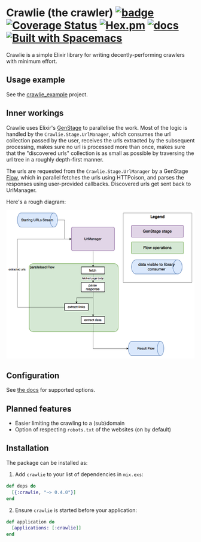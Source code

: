 # Crawlie (the crawler) [![badge](https://travis-ci.org/nietaki/crawlie.svg?branch=master)](https://travis-ci.org/nietaki/crawlie) [![Coverage Status](https://coveralls.io/repos/github/nietaki/crawlie/badge.svg?branch=master)](https://coveralls.io/github/nietaki/crawlie?branch=master) [![Hex.pm](https://img.shields.io/hexpm/v/crawlie.svg)](https://hex.pm/packages/crawlie) [![docs](https://img.shields.io/badge/docs-hexdocs-yellow.svg)](https://hexdocs.pm/crawlie/) [![Built with Spacemacs](https://cdn.rawgit.com/syl20bnr/spacemacs/442d025779da2f62fc86c2082703697714db6514/assets/spacemacs-badge.svg)](http://spacemacs.org)


Crawlie is a simple Elixir library for writing decently-performing crawlers with minimum effort.

## Usage example

See the [crawlie_example](https://github.com/nietaki/crawlie_example) project.

## Inner workings

Crawlie uses Elixir's [GenStage](https://github.com/elixir-lang/gen_stage) to parallelise
the work. Most of the logic is handled by the `Crawlie.Stage.UrlManager`, which consumes the url collection passed by the user, receives the urls extracted by the subsequent processing, makes sure no url is processed more than once, makes sure that the "discovered urls" collection is as small as possible by traversing the url tree in a roughly depth-first manner.

The urls are requested from the `Crawlie.Stage.UrlManager` by a GenStage [Flow](https://hexdocs.pm/flow/Flow.html#content), which in parallel
fetches the urls using HTTPoison, and parses the responses using user-provided callbacks. Discovered urls get sent back to UrlManager.

Here's a rough diagram:

![crawlie architecture diagram](assets/crawlie_arch_v0.2.0.png)

## Configuration

See [the docs](https://hexdocs.pm/crawlie/Crawlie.html#crawl/3) for supported options.

## Planned features

- Easier limiting the crawling to a (sub)domain
- Option of respecting `robots.txt` of the websites (on by default)

## Installation

The package can be installed as:

  1. Add `crawlie` to your list of dependencies in `mix.exs`:

```elixir
def deps do
  [{:crawlie, "~> 0.4.0"}]
end
```

  2. Ensure `crawlie` is started before your application:

```elixir
def application do
  [applications: [:crawlie]]
end
```
